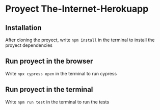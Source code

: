 # Proyect The-Internet-Herokuapp

## Installation
After cloning the proyect, write ``` npm install ``` in the terminal to install the proyect dependencies

## Run proyect in the browser
Write ``` npx cypress open ``` in the terminal to run cypress

## Run proyect in the terminal
Write ``` npm run test ``` in the terminal to run the tests